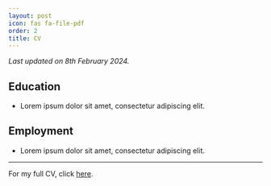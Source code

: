 ```yaml
---
layout: post
icon: fas fa-file-pdf
order: 2
title: CV
---
```


_Last updated on 8th February 2024._

## Education

- Lorem ipsum dolor sit amet, consectetur adipiscing elit.

## Employment

- Lorem ipsum dolor sit amet, consectetur adipiscing elit.

---

For my full CV, click [here](https://vidhi-sh.github.io/cv/).
